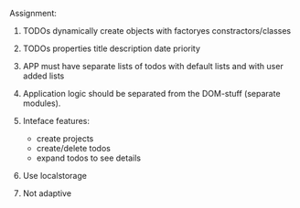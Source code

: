 Assignment:

1. TODOs dynamically create objects with factoryes constractors/classes

2. TODOs properties
    title
    description
    date
    priority
    
3. APP must have separate lists of todos with default lists and with user added lists

4. Application logic should be separated from the DOM-stuff (separate modules).

5. Inteface features:
    - create projects
    - create/delete todos
    - expand todos to see details

6. Use localstorage

7. Not adaptive
 

